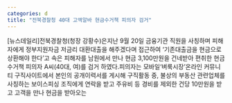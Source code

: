 ```yaml
---
categories: d
title: "전북경찰청 40대 고액알바 현금수거책 피의자 검거"
---
```

[뉴스데일리]전북경찰청(청장 강황수)은지난 9월 20일 금융기관 직원을 사칭하며 피해자에게 정부지원자금 저금리 대환대출을 해주겠다며 접근하여 ‘기존대출금을 현금으로 상환해야 한다’고 속은 피해자를 남원에서 만나 현금 3,100만원을 건네받아 편취한 현금수거책 피의자 A씨(40대, 여)를 검거 하였다.피의자는 모바일‘벼룩시장’온라인 커뮤니티 구직사이트에서 본인의 공개이력서를 게시해 구직활동 중, 불상의 부동산 관련업체를 사칭하는 보이스피싱 조직에게 연락을 받고 주유비 등 경비를 제외한 건당 10만원을 받고 고객을 만나 현금을 받아오는